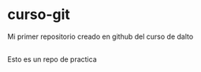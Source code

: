 # curso-git
Mi primer repositorio creado en github del curso de dalto

##
Esto es un repo de practica

